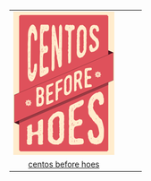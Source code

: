 |  |  |  |  |
| :---: | :---: | :---: | :---: |
| ![centos-before-hoes](.meta/thumbnails/centos-before-hoes.png) |
| [centos before hoes](distro/centos/centos-before-hoes.png) |
